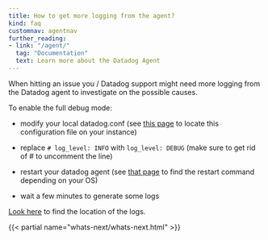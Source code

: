 ```yaml
---
title: How to get more logging from the agent?
kind: faq
customnav: agentnav
further_reading:
- link: "/agent/"
  tag: "Documentation"
  text: Learn more about the Datadog Agent
---
```


When hitting an issue you / Datadog support might need more logging from the Datadog agent to investigate on the possible causes.

To enable the full debug mode:

- modify your local datadog.conf (see [this page](/agent/faq/where-is-the-configuration-file-for-the-agent) to locate this configuration file on your instance)

- replace `# log_level: INFO` with `log_level: DEBUG` (make sure to get rid of # to uncomment the line)

- restart your datadog agent (see [that page](/agent/faq/start-stop-restart-the-datadog-agent) to find the restart command depending on your OS)

- wait a few minutes to generate some logs

[Look here](/agent/faq/log-locations) to find the location of the logs.

{{< partial name="whats-next/whats-next.html" >}}